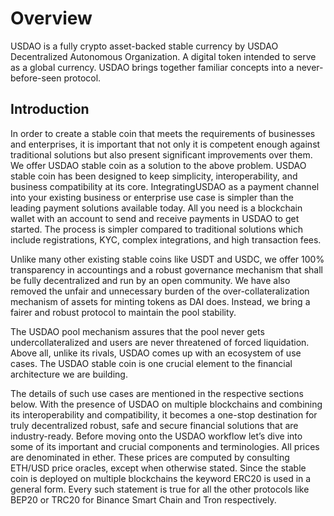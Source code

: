 # Overview

USDAO is a fully crypto asset-backed stable currency by USDAO Decentralized Autonomous Organization. A digital token intended to serve as a global currency. USDAO brings together familiar concepts into a never-before-seen protocol.

## Introduction

In order to create a stable coin that meets the requirements of businesses and enterprises, it is important that not only it is competent enough against traditional solutions but also present significant improvements over them. We offer USDAO stable coin as a solution to the above problem. USDAO stable coin has been designed to keep simplicity, interoperability, and business compatibility at its core. IntegratingUSDAO as a payment channel into your existing business or enterprise use case is simpler than the leading payment solutions available today. All you need is a blockchain wallet with an account to send and receive payments in USDAO to get started. The process is simpler compared to traditional solutions which include registrations, KYC, complex integrations, and high transaction fees.

Unlike many other existing stable coins like USDT and USDC, we offer 100% transparency in accountings and a robust governance mechanism that shall be fully decentralized and run by an open community. We have also removed the unfair and unnecessary burden of the over-collateralization mechanism of assets for minting tokens as DAI does. Instead, we bring a fairer and robust protocol to maintain the pool stability.

The USDAO pool mechanism assures that the pool never gets undercollateralized and users are never threatened of forced liquidation. Above all, unlike its rivals, USDAO comes up with an ecosystem of use cases. The USDAO stable coin is one crucial element to the financial architecture we are building.

The details of such use cases are mentioned in the respective sections below. With the presence of USDAO on multiple blockchains and combining its interoperability and compatibility, it becomes a one-stop destination for truly decentralized robust, safe and secure financial solutions that are industry-ready. Before moving onto the USDAO workflow let’s dive into some of its important and crucial components and terminologies. All prices are denominated in ether. These prices are computed by consulting ETH/USD price oracles, except when otherwise stated. Since the stable coin is deployed on multiple blockchains the keyword ERC20 is used in a general form. Every such statement is true for all the other protocols like BEP20 or TRC20 for Binance Smart Chain and Tron respectively.

